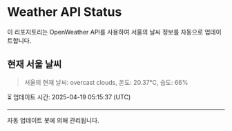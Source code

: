 
# Weather API Status

이 리포지토리는 OpenWeather API를 사용하여 서울의 날씨 정보를 자동으로 업데이트합니다.

## 현재 서울 날씨
> 서울의 현재 날씨: overcast clouds, 온도: 20.37°C, 습도: 66%

⏳ 업데이트 시간: 2025-04-19 05:15:37 (UTC)

---
자동 업데이트 봇에 의해 관리됩니다.
